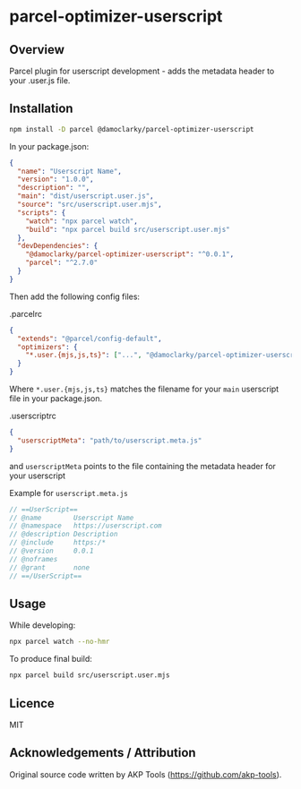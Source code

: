 # parcel-optimizer-userscript

## Overview
Parcel plugin for userscript development - adds the metadata header to your .user.js file.

## Installation

```sh
npm install -D parcel @damoclarky/parcel-optimizer-userscript
```

In your package.json:
```json
{
  "name": "Userscript Name",
  "version": "1.0.0",
  "description": "",
  "main": "dist/userscript.user.js",
  "source": "src/userscript.user.mjs",
  "scripts": {
    "watch": "npx parcel watch",
    "build": "npx parcel build src/userscript.user.mjs"
  },
  "devDependencies": {
    "@damoclarky/parcel-optimizer-userscript": "^0.0.1",
    "parcel": "^2.7.0"
  }
}
```
Then add the following config files:

.parcelrc
```json
{
  "extends": "@parcel/config-default",
  "optimizers": {
    "*.user.{mjs,js,ts}": ["...", "@damoclarky/parcel-optimizer-userscript"]
  }
}
```
Where `*.user.{mjs,js,ts}` matches the filename for your `main` userscript file in your package.json.  

.userscriptrc
```json
{
  "userscriptMeta": "path/to/userscript.meta.js"
}
```
and `userscriptMeta` points to the file containing the metadata header for your userscript

Example for `userscript.meta.js`
```js
// ==UserScript==
// @name        Userscript Name
// @namespace   https://userscript.com
// @description Description
// @include     https:/*
// @version     0.0.1
// @noframes
// @grant       none
// ==/UserScript==
```

## Usage

While developing:
```sh
npx parcel watch --no-hmr
```

To produce final build:
```sh
npx parcel build src/userscript.user.mjs
```

## Licence

MIT

## Acknowledgements / Attribution

Original source code written by AKP Tools (https://github.com/akp-tools).

